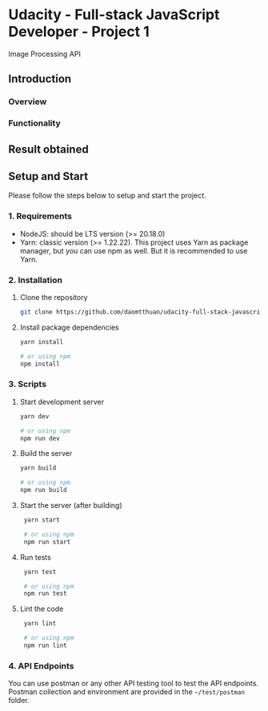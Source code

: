 # Udacity - Full-stack JavaScript Developer - Project 1

Image Processing API

## Introduction

### Overview

### Functionality

## Result obtained

## Setup and Start

Please follow the steps below to setup and start the project.

### 1. Requirements

- NodeJS: should be LTS version (>= 20.18.0)
- Yarn: classic version (>= 1.22.22). This project uses Yarn as package manager, but you can use npm as well. But it is recommended to use Yarn.

### 2. Installation

1. Clone the repository

   ```bash
   git clone https://github.com/daomtthuan/udacity-full-stack-javascript-developer-project-1.git
   ```

2. Install package dependencies

   ```bash
   yarn install

   # or using npm
   npm install
   ```

### 3. Scripts

1. Start development server

   ```bash
   yarn dev

   # or using npm
   npm run dev
   ```

2. Build the server

   ```bash
   yarn build

   # or using npm
   npm run build
   ```

3. Start the server (after building)

   ```bash
    yarn start

    # or using npm
    npm run start
   ```

4. Run tests

   ```bash
    yarn test

    # or using npm
    npm run test
   ```

5. Lint the code

   ```bash
    yarn lint

    # or using npm
    npm run lint
   ```

### 4. API Endpoints

You can use postman or any other API testing tool to test the API endpoints.
Postman collection and environment are provided in the `~/test/postman` folder.
